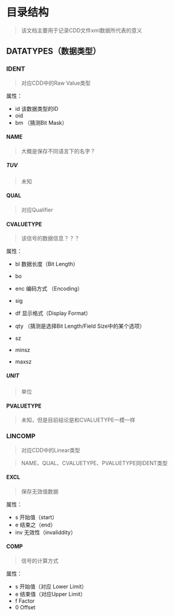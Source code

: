 # 目录结构

> 该文档主要用于记录CDD文件xml数据所代表的意义



## DATATYPES（数据类型）

### IDENT 

> 对应CDD中的Raw Value类型

属性：

* id 该数据类型的ID
* oid 
* bm （猜测Bit Mask）

#### NAME

> 大概是保存不同语言下的名字？

##### TUV

> 未知

#### QUAL 

> 对应Qualifier

#### CVALUETYPE

> 该信号的数据信息？？？

属性：

* bl  数据长度（Bit Length）

* bo 

* enc 编码方式 （Encoding）

* sig  

* df 显示格式（Display Format）

* qty （猜测是选择Bit Length/Field Size中的某个选项）

* sz 

* minsz 

* maxsz 

##### UNIT
> 单位

#### PVALUETYPE

> 未知，但是目前结论是和CVALUETYPE一模一样



### LINCOMP

>  对应CDD中的Linear类型

> NAME、QUAL、CVALUETYPE、PVALUETYPE同IDENT类型

#### EXCL

> 保存无效值数据

属性：

* s   开始值（start）
* e   结束之（end）
* inv  无效性（invaliddity）

#### COMP

> 信号的计算方式

属性：

* s 开始值（对应 Lower Limit）
* e 结束值（对应Upper Limit）
* f  Factor 
* 0 Offset
